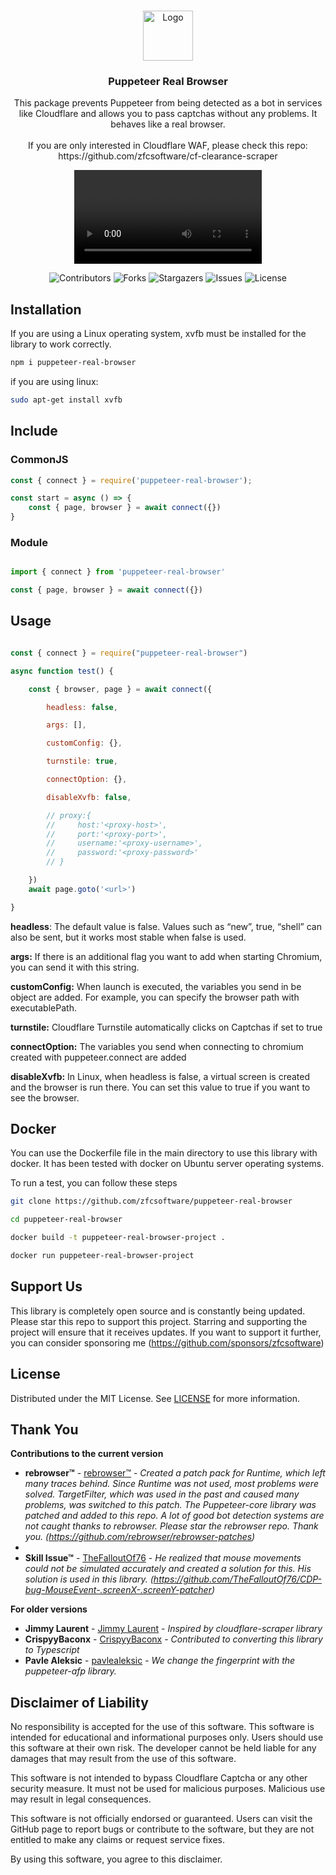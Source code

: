 <br/>
<p align="center">
  <a href="https://github.com/zfcsoftware/puppeteer-real-browser">
    <img src="https://github.com/zfcsoftware/puppeteer-real-browser/assets/123484092/cc8b5fb9-504a-4fd3-97f6-a51990bb4303" alt="Logo" width="80" height="80">
  </a>

  <h3 align="center">Puppeteer Real Browser</h3>

  <p align="center">
    This package prevents Puppeteer from being detected as a bot in services like Cloudflare and allows you to pass captchas without any problems. It behaves like a real browser.
    <br/>
    <br/>
    If you are only interested in Cloudflare WAF, please check this repo:<br/> https://github.com/zfcsoftware/cf-clearance-scraper
  </p>
</p>

<p align="center">
<video src='https://github.com/user-attachments/assets/5dddca09-6941-42e9-9427-5c666632483f'/>
</p>


<p align="center">
  <img src="https://img.shields.io/github/contributors/zfcsoftware/puppeteer-real-browser?color=dark-green" alt="Contributors" />
  <img src="https://img.shields.io/github/forks/zfcsoftware/puppeteer-real-browser?style=social" alt="Forks" />
  <img src="https://img.shields.io/github/stars/zfcsoftware/puppeteer-real-browser?style=social" alt="Stargazers" />
  <img src="https://img.shields.io/github/issues/zfcsoftware/puppeteer-real-browser" alt="Issues" />
  <img src="https://img.shields.io/github/license/zfcsoftware/puppeteer-real-browser" alt="License" />
</p>



## Installation

If you are using a Linux operating system, xvfb must be installed for the library to work correctly.


```bash
npm i puppeteer-real-browser
```

if you are using linux:

```bash
sudo apt-get install xvfb
```



## Include

### CommonJS

```js
const { connect } = require('puppeteer-real-browser');

const start = async () => {
    const { page, browser } = await connect({})
}

```
### Module

```js

import { connect } from 'puppeteer-real-browser'

const { page, browser } = await connect({})

```

## Usage


```js

const { connect } = require("puppeteer-real-browser")

async function test() {

    const { browser, page } = await connect({

        headless: false,

        args: [],

        customConfig: {},

        turnstile: true,

        connectOption: {},

        disableXvfb: false,

        // proxy:{
        //     host:'<proxy-host>',
        //     port:'<proxy-port>',
        //     username:'<proxy-username>',
        //     password:'<proxy-password>'
        // }

    })
    await page.goto('<url>')

}

```

**headless**: The default value is false. Values such as “new”, true, “shell” can also be sent, but it works most stable when false is used.

**args:** If there is an additional flag you want to add when starting Chromium, you can send it with this string.

**customConfig:** When launch is executed, the variables you send in be object are added. For example, you can specify the browser path with executablePath.

**turnstile:** Cloudflare Turnstile automatically clicks on Captchas if set to true

**connectOption:** The variables you send when connecting to chromium created with puppeteer.connect are added

**disableXvfb:** In Linux, when headless is false, a virtual screen is created and the browser is run there.  You can set this value to true if you want to see the browser.

## Docker

You can use the Dockerfile file in the main directory to use this library with docker. It has been tested with docker on Ubuntu server operating systems.

To run a test, you can follow these steps


```bash
git clone https://github.com/zfcsoftware/puppeteer-real-browser
```

```bash
cd puppeteer-real-browser
```

```bash
docker build -t puppeteer-real-browser-project .
```


```bash
docker run puppeteer-real-browser-project
```

## Support Us

This library is completely open source and is constantly being updated. Please star this repo to support this project. Starring and supporting the project will ensure that it receives updates. If you want to support it further, you can consider sponsoring me (https://github.com/sponsors/zfcsoftware)

## License

Distributed under the MIT License. See [LICENSE](https://github.com/zfcsoftware/puppeteer-real-browser/blob/main/LICENSE.md) for more information.

## Thank You

**Contributions to the current version**

* **rebrowser™** - [rebrowser™](https://github.com/rebrowser) - *Created a patch pack for Runtime, which left many traces behind. Since Runtime was not used, most problems were solved. TargetFilter, which was used in the past and caused many problems, was switched to this patch. The Puppeteer-core library was patched and added to this repo. A lot of good bot detection systems are not caught thanks to rebrowser. Please star the rebrowser repo. Thank you. (https://github.com/rebrowser/rebrowser-patches)*
* 
* **Skill Issue™** - [TheFalloutOf76](https://github.com/TheFalloutOf76) - *He realized that mouse movements could not be simulated accurately and created a solution for this. His solution is used in this library. (https://github.com/TheFalloutOf76/CDP-bug-MouseEvent-.screenX-.screenY-patcher)*
  

**For older versions**

* **Jimmy Laurent** - [Jimmy Laurent](https://github.com/JimmyLaurent) - *Inspired by cloudflare-scraper library*
* **CrispyyBaconx** - [CrispyyBaconx](https://github.com/CrispyyBaconx) - *Contributed to converting this library to Typescript*
* **Pavle Aleksic** - [pavlealeksic](https://github.com/pavlealeksic) - *We change the fingerprint with the puppeteer-afp library.*

## Disclaimer of Liability

No responsibility is accepted for the use of this software. This software is intended for educational and informational purposes only. Users should use this software at their own risk. The developer cannot be held liable for any damages that may result from the use of this software.

This software is not intended to bypass Cloudflare Captcha or any other security measure. It must not be used for malicious purposes. Malicious use may result in legal consequences.

This software is not officially endorsed or guaranteed. Users can visit the GitHub page to report bugs or contribute to the software, but they are not entitled to make any claims or request service fixes.

By using this software, you agree to this disclaimer.